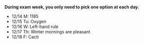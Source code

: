 **During exam week, you only need to pick one option at each day.**

- 12/14 M: 1185
- 12/15 Tu: Oxygen
- 12/16 W: Left-hand rule
- 12/17 Th: Winter mornings are pleasant
- 12/18 F: Cacti
